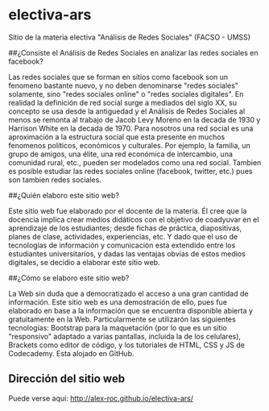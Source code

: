 # electiva-ars
Sitio de la materia electiva "Análisis de Redes Sociales" (FACSO - UMSS)

##¿Consiste el Análisis de Redes Sociales en analizar las redes sociales en facebook?

Las redes sociales que se forman en sitios como facebook son un fenomeno bastante nuevo, y no deben denominarse "redes sociales" solamente, sino "redes sociales online" o "redes sociales digitales". En realidad la definición de red social surge a mediados del siglo XX, su concepto se usa desde la antiguedad y el Análisis de Redes Sociales al menos se remonta al trabajo de Jacob Levy Moreno en la decada de 1930 y Harrison White en la decada de 1970. Para nosotros una red social es una aproximación a la estructura social que esta presente en muchos fenomenos políticos, económicos y culturales. Por ejemplo, la familia, un grupo de amigos, una élite, una red económica de intercambio, una comunidad rural, etc., pueden ser modelados como una red social. Tambien es posible estudiar las redes sociales online (facebook, twitter, etc.) pues son tambien redes sociales.

##¿Quién elaboro este sitio web?

Este sitio web fue elaborado por el docente de la materia. Él cree que la docencia implica crear medios didáticos con el objetivo de coadyuvar en el aprendizaje de los estudiantes; desde fichas de práctica, diapositivas, planes de clase, actividades, experiencias, etc. Y dado que el uso de tecnologías de información y comunicación esta extendido entre los estudiantes universitarios, y dadas las ventajas obvias de estos medios digitales, se decidio a elaborar este sitio web.

##¿Cómo se elaboro este sitio web?

La Web sin duda que a democratizado el acceso a una gran cantidad de información. Este sitio web es una demostración de ello, pues fue elaborado en base a la información que se encuentra disponible abierta y gratuitamente en la Web. Particularmente se utilizarón las siguientes tecnologías: Bootstrap para la maquetación (por lo que es un sitio "responsivo" adaptado a varias pantallas, incluida la de los celulares), Brackets como editor de código, y los tutoriales de HTML, CSS y JS de Codecademy. Esta alojado en GitHub.

## Dirección del sitio web

Puede verse aquí: http://alex-roc.github.io/electiva-ars/
